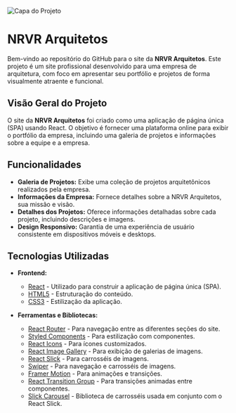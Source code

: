 ![Capa do Projeto](https://i.imgur.com/kTnTjSN.png)

# NRVR Arquitetos

Bem-vindo ao repositório do GitHub para o site da **NRVR Arquitetos**. Este projeto é um site profissional desenvolvido para uma empresa de arquitetura, com foco em apresentar seu portfólio e projetos de forma visualmente atraente e funcional.

## Visão Geral do Projeto

O site da **NRVR Arquitetos** foi criado como uma aplicação de página única (SPA) usando React. O objetivo é fornecer uma plataforma online para exibir o portfólio da empresa, incluindo uma galeria de projetos e informações sobre a equipe e a empresa.

## Funcionalidades

- **Galeria de Projetos:** Exibe uma coleção de projetos arquitetônicos realizados pela empresa.
- **Informações da Empresa:** Fornece detalhes sobre a NRVR Arquitetos, sua missão e visão.
- **Detalhes dos Projetos:** Oferece informações detalhadas sobre cada projeto, incluindo descrições e imagens.
- **Design Responsivo:** Garantia de uma experiência de usuário consistente em dispositivos móveis e desktops.

## Tecnologias Utilizadas

- **Frontend:**
  - [React](https://reactjs.org/) - Utilizado para construir a aplicação de página única (SPA).
  - [HTML5](https://developer.mozilla.org/pt-BR/docs/Web/HTML) - Estruturação do conteúdo.
  - [CSS3](https://developer.mozilla.org/pt-BR/docs/Web/CSS) - Estilização da aplicação.

- **Ferramentas e Bibliotecas:**
  - [React Router](https://reactrouter.com/) - Para navegação entre as diferentes seções do site.
  - [Styled Components](https://styled-components.com/) - Para estilização com componentes.
  - [React Icons](https://react-icons.github.io/react-icons/) - Para ícones customizados.
  - [React Image Gallery](https://github.com/xiaolin/react-image-gallery) - Para exibição de galerias de imagens.
  - [React Slick](https://react-slick.neostack.com/) - Para carrosséis de imagens.
  - [Swiper](https://swiperjs.com/) - Para navegação e carrosséis de imagens.
  - [Framer Motion](https://www.framer.com/api/motion/) - Para animações e transições.
  - [React Transition Group](https://reactcommunity.org/react-transition-group/) - Para transições animadas entre componentes.
  - [Slick Carousel](https://kenwheeler.github.io/slick/) - Biblioteca de carrosséis usada em conjunto com o React Slick.
 

